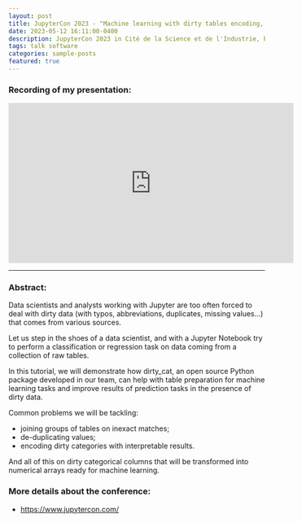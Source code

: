 ```yaml
---
layout: post
title: JupyterCon 2023 - "Machine learning with dirty tables encoding, joining and deduplicating"
date: 2023-05-12 16:11:00-0400
description: JupyterCon 2023 in Cité de la Science et de l'Industrie, Paris, France.
tags: talk software
categories: sample-posts
featured: true
---
```


### Recording of my presentation:

<iframe width="560" height="315" src="https://www.youtube.com/embed/lvDN0wgTpeI" title="YouTube video player" frameborder="0" allow="accelerometer; autoplay; clipboard-write; encrypted-media; gyroscope; picture-in-picture; web-share" allowfullscreen></iframe>

***

### Abstract:
Data scientists and analysts working with Jupyter are too often forced to deal with dirty data (with typos, abbreviations, duplicates, missing values...) that comes from various sources.

Let us step in the shoes of a data scientist, and with a Jupyter Notebook try to perform a classification or regression task on data coming from a collection of raw tables.

In this tutorial, we will demonstrate how dirty_cat, an open source Python package developed in our team, can help with table preparation for machine learning tasks and improve results of prediction tasks in the presence of dirty data.

Common problems we will be tackling:
<ul>
    <li>joining groups of tables on inexact matches;</li>
    <li>de-duplicating values;</li>
    <li>encoding dirty categories with interpretable results.</li>
</ul>

And all of this on dirty categorical columns that will be transformed into numerical arrays ready for machine learning.

### More details about the conference:
<ul>
    <li> <a href="https://www.jupytercon.com/">https://www.jupytercon.com/</a> </li>
</ul>